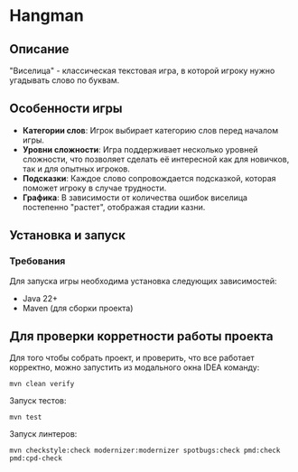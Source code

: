 # Hangman

## Описание
"Виселица" - классическая текстовая игра, в которой игроку нужно угадывать слово по буквам. 

## Особенности игры
- **Категории слов**: Игрок выбирает категорию слов перед началом игры.
- **Уровни сложности**: Игра поддерживает несколько уровней сложности, что позволяет сделать её интересной как для новичков, так и для опытных игроков.
- **Подсказки**: Каждое слово сопровождается подсказкой, которая поможет игроку в случае трудности.
- **Графика**: В зависимости от количества ошибок виселица постепенно "растет", отображая стадии казни.

## Установка и запуск
### Требования
Для запуска игры необходима установка следующих зависимостей:
- Java 22+
- Maven (для сборки проекта)

## Для проверки корретности работы проекта

Для того чтобы собрать проект, и проверить, что все работает корректно, можно
запустить из модального окна IDEA команду:
```shell
mvn clean verify
```

Запуск тестов:
```shell
mvn test
```

Запуск линтеров:
```shell
mvn checkstyle:check modernizer:modernizer spotbugs:check pmd:check pmd:cpd-check
```
